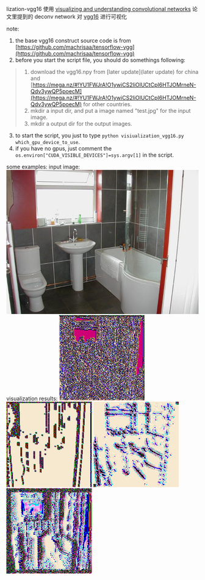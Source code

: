 lization-vgg16
使用 [visualizing and understanding convolutional networks](https://link.springer.com/chapter/10.1007/978-3-319-10590-1_53) 论文里提到的 deconv network 对 [vgg16](http://ethereon.github.io/netscope/#/preset/vgg-16) 进行可视化

note:
1. the base vgg16 construct source code is from [https://github.com/machrisaa/tensorflow-vgg](https://github.com/machrisaa/tensorflow-vgg)
2. before you start the script file, you should do somethings following:
>1. download the vgg16.npy from [later update](later update) for china and [https://mega.nz/#!YU1FWJrA!O1ywiCS2IiOlUCtCpI6HTJOMrneN-Qdv3ywQP5poecM](https://mega.nz/#!YU1FWJrA!O1ywiCS2IiOlUCtCpI6HTJOMrneN-Qdv3ywQP5poecM) for other countries.
>2. mkdir a input dir, and put a image named "test.jpg" for the input image.
>3. mkdir a output dir for the output images.

3. to start the script, you just to type `python visiualization_vgg16.py which_gpu_device_to_use`.
4. if you have no gpus, just comment the `os.environ["CUDA_VISIBLE_DEVICES"]=sys.argv[1]` in the script.

some examples:
input image:
![test.jpg](input/test.jpg)
visualization results:
![pool1_6.png](output/pool1_6.png)
![pool1_11.png](output/pool1_11.png)
![pool2_105.png](output/pool2_105.png)
![pool2_127.png](output/pool2_127.png)
